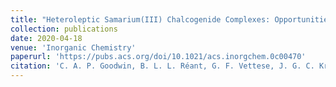 ```yaml
---
title: "Heteroleptic Samarium(III) Chalcogenide Complexes: Opportunities for Giant Exchange Coupling in Bridging σ- and π-Radical Lanthanide Dichalcogenides"
collection: publications
date: 2020-04-18
venue: 'Inorganic Chemistry'
paperurl: 'https://pubs.acs.org/doi/10.1021/acs.inorgchem.0c00470'
citation: 'C. A. P. Goodwin, B. L. L. Réant, G. F. Vettese, J. G. C. Kragskow, M. J. Giansiracusa, I. M. Dimucci, K. M. Lancaster, D. P. Mills, S. Sproules, Inorg. Chem., 2020, 59, 7571–7583.'
---
```

